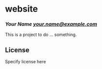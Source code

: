 # website
### _Your Name <your.name@example.com>_

This is a project to do ... something.

## License

Specify license here

